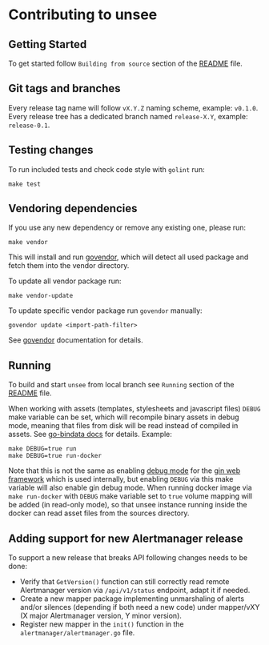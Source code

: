 # Contributing to unsee

## Getting Started

To get started follow `Building from source` section of the [README](README.md)
file.

## Git tags and branches

Every release tag name will follow `vX.Y.Z` naming scheme, example: `v0.1.0`.
Every release tree has a dedicated branch named `release-X.Y`, example:
`release-0.1`.

## Testing changes

To run included tests and check code style with `golint` run:

    make test

## Vendoring dependencies

If you use any new dependency or remove any existing one, please run:

    make vendor

This will install and run [govendor](https://github.com/kardianos/govendor),
which will detect all used package and fetch them into the vendor directory.

To update all vendor package run:

    make vendor-update

To update specific vendor package run `govendor` manually:

    govendor update <import-path-filter>

See [govendor](https://github.com/kardianos/govendor) documentation for details.

## Running

To build and start `unsee` from local branch see `Running` section of the
[README](README.md) file.

When working with assets (templates, stylesheets and javascript files) `DEBUG`
make variable can be set, which will recompile binary assets in debug mode,
meaning that files from disk will be read instead of compiled in assets.
See [go-bindata docs](https://github.com/jteeuwen/go-bindata#debug-vs-release-builds)
for details. Example:

    make DEBUG=true run
    make DEBUG=true run-docker

Note that this is not the same as enabling [debug mode](/README.md#debug) for
the [gin web framework](https://github.com/gin-gonic/gin) which is used
internally, but enabling `DEBUG` via this make variable will also enable gin
debug mode.
When running docker image via `make run-docker` with `DEBUG` make variable set
to `true` volume mapping will be added (in read-only mode), so that unsee
instance running inside the docker can read asset files from the sources
directory.

## Adding support for new Alertmanager release

To support a new release that breaks API following changes needs to be done:

* Verify that `GetVersion()` function can still correctly read remote
  Alertmanager version via `/api/v1/status` endpoint, adapt it if needed.
* Create a new mapper package implementing unmarshaling of alerts and/or
  silences (depending if both need a new code) under mapper/vXY (X major
  Alertmanager version, Y minor version).
* Register new mapper in the `init()` function in the
  `alertmanager/alertmanager.go` file.
